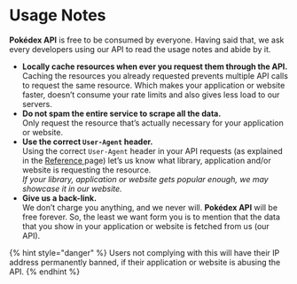 # Usage Notes

**Pokédex API** is free to be consumed by everyone. Having said that, we ask every developers using our API to read the usage notes and abide by it.

* **Locally cache resources when ever you request them through the API.**\
  Caching the resources you already requested prevents multiple API calls to request the same resource. Which makes your application or website faster, doesn’t consume your rate limits and also gives less load to our servers.
* **Do not spam the entire service to scrape all the data.**\
  Only request the resource that’s actually necessary for your application or website.
* **Use the correct `User-Agent` header.**\
  Using the correct `User-Agent` header in your API requests (as explained in the [Reference ](reference.md)page) let’s us know what library, application and/or website is requesting the resource.\
  _If your library, application or website gets popular enough, we may showcase it in our website._
* **Give us a back-link.**\
  We don’t charge you anything, and we never will. **Pokédex API** will be free forever. So, the least we want form you is to mention that the data that you show in your application or website is fetched from us (our API).

{% hint style="danger" %}
Users not complying with this will have their IP address permanently banned, if their application or website is abusing the API.
{% endhint %}
